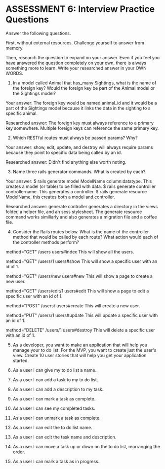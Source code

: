 # ASSESSMENT 6: Interview Practice Questions
Answer the following questions.

First, without external resources. Challenge yourself to answer from memory.

Then, research the question to expand on your answer. Even if you feel you have answered the question completely on your own, there is always something more to learn. Write your researched answer in your OWN WORDS.

1. In a model called Animal that has_many Sightings, what is the name of the foreign key? Would the foreign key be part of the Animal model or the Sightings model?

  Your answer: The foreign key would be named animal_id and it would be a part of the Sightings model because it links the data in the sighting to a specific animal. 

  Researched answer: The foreign key must always reference to a primary key somewhere. Multiple foreign keys can reference the same primary key. 



2. Which RESTful routes must always be passed params? Why?

  Your answer: show, edit, update, and destroy will always require params because they point to specific data being called by an id. 

  Researched answer: Didn't find anything else worth noting. 



3. Name three rails generator commands. What is created by each?

  Your answer: $ rails generate model ModelName column:datatype. This creates a model (or table) to be filled with data. $ rails generate controller controllername. This generates a controller. $ rails generate resource ModelName, this creates both a model and controller.

  Researched answer: generate controller generates a directory in the views folder, a helper file, and an scss stylesheet. The generate resource command works similiarly and also generates a migration file and a coffee file.  



4. Consider the Rails routes below. What is the name of the controller method that would be called by each route? What action would each of the controller methods perform?

method="GET"    /users    users#index    This will show all the users.        

method="GET"    /users/1    users#show    This will show a specific user with an id of 1.

method="GET"    /users/new    users#new    This will show a page to create a new user. 

method="GET"    /users/edit/1    users#edit    This will show a page to edit a specific user with an id of 1.

method="POST"   /users/    users#create    This will create a new user.       

method="PUT"    /users/1    users#update    This will update a specific user with an id of 1.      

method="DELETE" /users/1    users#destroy    This will delete a specific user with an id of 1.           



5. As a developer, you want to make an application that will help you manage your to do list. For the MVP, you want to create just the user's view. Create 10 user stories that will help you get your application started. 

  1. As a user I can give my to do list a name.
  2. As a user I can add a task to my to do list.
  3. As a user I can add a description to my task.
  4. As a user I can mark a task as complete.
  5. As a user I can see my completed tasks.
  6. As a user I can unmark a task as complete.
  7. As a user I can edit the to do list name.
  8. As a user I can edit the task name and description.
  9. As a user I can move a task up or down on the to do list, rearranging the order.
  10. As a user I can mark a task as in progress. 